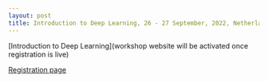 ```yaml
---
layout: post
title: Introduction to Deep Learning, 26 - 27 September, 2022, Netherlands eScience Center
---
```


[Introduction to Deep Learning](workshop website will be activated once registration is live)

[Registration page](https://www.eventbrite.co.uk/e/introduction-to-deep-learning-tickets-399459844147)
